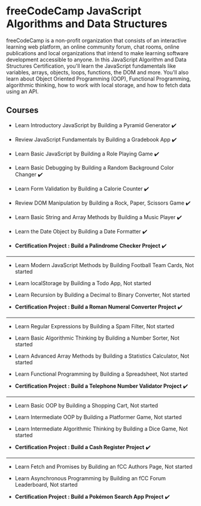 # freeCodeCamp JavaScript Algorithms and Data Structures

freeCodeCamp is a non-profit organization that consists of an interactive learning web platform, an online community forum, chat rooms, online publications and local organizations that intend to make learning software development accessible to anyone.
In this JavaScript Algorithm and Data Structures Certification, you'll learn the JavaScript fundamentals like variables, arrays, objects, loops, functions, the DOM and more.
You'll also learn about Object Oriented Programming (OOP), Functional Programming, algorithmic thinking, how to work with local storage, and how to fetch data using an API.


## Courses
- Learn Introductory JavaScript by Building a Pyramid Generator ✔️

- Review JavaScript Fundamentals by Building a Gradebook App ✔️

- Learn Basic JavaScript by Building a Role Playing Game ✔️

- Learn Basic Debugging by Building a Random Background Color Changer ✔️

- Learn Form Validation by Building a Calorie Counter ✔️

- Review DOM Manipulation by Building a Rock, Paper, Scissors Game ✔️

- Learn Basic String and Array Methods by Building a Music Player ✔️

- Learn the Date Object by Building a Date Formatter ✔️

- **Certification Project : Build a Palindrome Checker Project** ✔️
---
- Learn Modern JavaScript Methods by Building Football Team Cards, Not started

- Learn localStorage by Building a Todo App, Not started

- Learn Recursion by Building a Decimal to Binary Converter, Not started

- **Certification Project : Build a Roman Numeral Converter Project** ✔️
---
- Learn Regular Expressions by Building a Spam Filter, Not started

- Learn Basic Algorithmic Thinking by Building a Number Sorter, Not started

- Learn Advanced Array Methods by Building a Statistics Calculator, Not started

- Learn Functional Programming by Building a Spreadsheet, Not started

- **Certification Project : Build a Telephone Number Validator Project** ✔️
---
- Learn Basic OOP by Building a Shopping Cart, Not started

- Learn Intermediate OOP by Building a Platformer Game, Not started

- Learn Intermediate Algorithmic Thinking by Building a Dice Game, Not started

- **Certification Project : Build a Cash Register Project** ✔️
---
- Learn Fetch and Promises by Building an fCC Authors Page, Not started

- Learn Asynchronous Programming by Building an fCC Forum Leaderboard, Not started

- **Certification Project : Build a Pokémon Search App Project** ✔️
